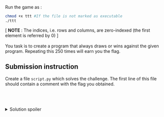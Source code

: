 Run the game as :
```bash
chmod +x ttt #If the file is not marked as executable
./ttt
```
[ <b>NOTE</b> : The indices, i.e. rows and columns, are zero-indexed (the first element is referred by 0) ] <br>
<br>
You task is to create a program that always draws or wins against the given program. Repeating this 250 times will earn you the flag.

## Submission instruction
Create a file `script.py` which solves the challenge. The first line of this file should contain a comment with the flag you obtained.
<br>
<br>
<br>
<br>
<details>
  <summary>Solution spoiler</summary>
  https://levelup.gitconnected.com/mastering-tic-tac-toe-with-minimax-algorithm-3394d65fa88f
</details>
